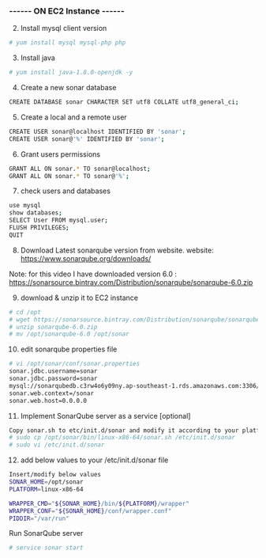 
###     ------ ON EC2 Instance ------ 

2. Install mysql client version 
```sh
# yum install mysql mysql-php php
```
3. Install java 
```sh
# yum install java-1.8.0-openjdk -y
```
4. Create a new sonar database
```sh
CREATE DATABASE sonar CHARACTER SET utf8 COLLATE utf8_general_ci;
```

5. Create a local and a remote user
```sh
CREATE USER sonar@localhost IDENTIFIED BY 'sonar';
CREATE USER sonar@'%' IDENTIFIED BY 'sonar';
```

6. Grant users permissions
```sh
GRANT ALL ON sonar.* TO sonar@localhost;
GRANT ALL ON sonar.* TO sonar@'%';
```

7. check users and databases 
```sh
use mysql
show databases;
SELECT User FROM mysql.user;
FLUSH PRIVILEGES;
QUIT
```

8. Download Latest sonarqube version from website. 
website: https://www.sonarqube.org/downloads/

Note: for this video I have downloaded version 6.0 : https://sonarsource.bintray.com/Distribution/sonarqube/sonarqube-6.0.zip

9. download & unzip it to EC2 instance
```sh
# cd /opt
# wget https://sonarsource.bintray.com/Distribution/sonarqube/sonarqube-6.0.zip
# unzip sonarqube-6.0.zip
# mv /opt/sonarqube-6.0 /opt/sonar
```

10. edit sonarqube properties file 
```sh
# vi /opt/sonar/conf/sonar.properties
sonar.jdbc.username=sonar
sonar.jdbc.password=sonar
mysql://sonarqubedb.c3rw4o6y09ny.ap-southeast-1.rds.amazonaws.com:3306/sonar?useUnicode=true&characterEncoding=utf8&rewriteBatchedStatements=true&useConfigs=maxPerformance&useSSL=false
sonar.web.context=/sonar
sonar.web.host=0.0.0.0
```

11. Implement SonarQube server as a service [optional]
```sh
Copy sonar.sh to etc/init.d/sonar and modify it according to your platform.
# sudo cp /opt/sonar/bin/linux-x86-64/sonar.sh /etc/init.d/sonar
# sudo vi /etc/init.d/sonar
```

12. add below values to your /etc/init.d/sonar file
```sh
Insert/modify below values
SONAR_HOME=/opt/sonar
PLATFORM=linux-x86-64

WRAPPER_CMD="${SONAR_HOME}/bin/${PLATFORM}/wrapper"
WRAPPER_CONF="${SONAR_HOME}/conf/wrapper.conf"
PIDDIR="/var/run"
```

Run SonarQube server
```sh
# service sonar start
```
